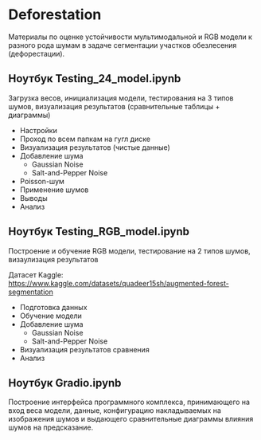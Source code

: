# Deforestation
Материалы по оценке устойчивости мультимодальной и RGB модели к разного рода шумам в задаче сегментации участков обезлесения (дефорестации).

## Ноутбук Testing_24_model.ipynb
Загрузка весов, инициализация модели, тестирования на 3 типов шумов, визуализация результатов (сравнительные таблицы + диаграммы)

- Настройки
- Проход по всем папкам на гугл диске
- Визуализация результатов (чистые данные)
- Добавление шума
  - Gaussian Noise
  - Salt-and-Pepper Noise
- Poisson-шум
- Применение шумов
- Выводы
- Анализ

## Ноутбук Testing_RGB_model.ipynb
Построение и обучение RGB модели, тестирование на 2 типов шумов, визаулизация результатов

Датасет Kaggle: https://www.kaggle.com/datasets/quadeer15sh/augmented-forest-segmentation 

- Подготовка данных
- Обучение модели
- Добавление шума
  - Gaussian Noise
  - Salt-and-Pepper Noise
- Визуализация результатов сравнения
- Анализ

## Ноутбук Gradio.ipynb
Построение интерфейса программного комплекса, принимающего на вход веса модели, данные, конфигурацию накладываемых на изображения шумов и выдающего сравнительные диаграммы влияния шумов на предсказание.

